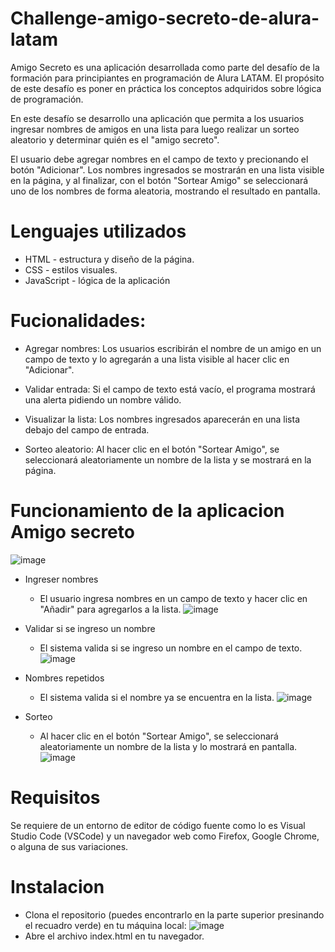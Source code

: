 # Challenge-amigo-secreto-de-alura-latam

Amigo Secreto es una aplicación desarrollada como parte del desafío de la formación para principiantes en programación de Alura LATAM. El propósito de este desafío es poner en práctica los conceptos adquiridos sobre lógica de programación.

En este desafío se desarrollo una aplicación que permita a los usuarios ingresar nombres de amigos en una lista para luego realizar un sorteo aleatorio y determinar quién es el "amigo secreto".

El usuario debe agregar nombres en el campo de texto y precionando el botón "Adicionar". Los nombres ingresados se mostrarán en una lista visible en la página, y al finalizar, con el botón "Sortear Amigo" se seleccionará uno de los nombres de forma aleatoria, mostrando el resultado en pantalla.

# Lenguajes utilizados
* HTML - estructura y diseño de la página.
* CSS - estilos visuales.
* JavaScript - lógica de la aplicación

# Fucionalidades:
* Agregar nombres: Los usuarios escribirán el nombre de un amigo en un campo de texto y lo agregarán a una lista visible al hacer clic en "Adicionar".

* Validar entrada: Si el campo de texto está vacío, el programa mostrará una alerta pidiendo un nombre válido.

* Visualizar la lista: Los nombres ingresados aparecerán en una lista debajo del campo de entrada.

* Sorteo aleatorio: Al hacer clic en el botón "Sortear Amigo", se seleccionará aleatoriamente un nombre de la lista y se mostrará en la página.

# Funcionamiento de la aplicacion Amigo secreto

![image](https://github.com/user-attachments/assets/9b439644-c661-49c5-85fb-f7d77c810c8b)

* Ingreser nombres
  + El usuario ingresa nombres en un campo de texto y hacer clic en "Añadir" para agregarlos a la lista.
  ![image](https://github.com/user-attachments/assets/0dcf11da-a74f-487c-8a3c-938c43c747a3)

* Validar si se ingreso un nombre
  + El sistema valida si se ingreso un nombre en el campo de texto.
  ![image](https://github.com/user-attachments/assets/df7a0503-8f48-4c22-91e7-730b26c5207c)

* Nombres repetidos
  + El sistema valida si el nombre ya se encuentra en la lista.
  ![image](https://github.com/user-attachments/assets/b1b24417-d409-49f2-8274-d6cb0f0c1bce)

* Sorteo
  + Al hacer clic en el botón "Sortear Amigo", se seleccionará aleatoriamente un nombre de la lista y lo mostrará en pantalla.
  ![image](https://github.com/user-attachments/assets/836bc776-5d7d-496c-b985-3429104db881)

# Requisitos
  Se requiere de un entorno de editor de código fuente como lo es Visual Studio Code (VSCode) y un navegador web como Firefox, Google Chrome, o alguna de sus variaciones.

# Instalacion
* Clona el repositorio (puedes encontrarlo en la parte superior presinando el recuadro verde) en tu máquina local:
  ![image](https://github.com/user-attachments/assets/b35c7a2b-0dd4-48cd-a53c-fb633baab13c)
* Abre el archivo index.html en tu navegador.
